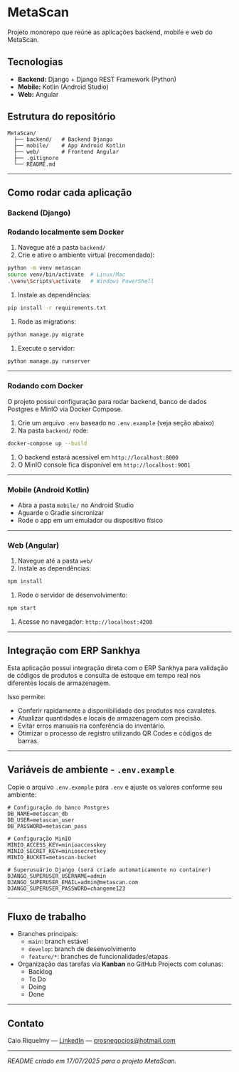 # MetaScan

Projeto monorepo que reúne as aplicações backend, mobile e web do MetaScan.

## Tecnologias

- **Backend:** Django + Django REST Framework (Python)
- **Mobile:** Kotlin (Android Studio)
- **Web:** Angular

## Estrutura do repositório

```
MetaScan/
  ├── backend/   # Backend Django
  ├── mobile/    # App Android Kotlin
  ├── web/       # Frontend Angular
  ├── .gitignore
  └── README.md
```

---

## Como rodar cada aplicação

### Backend (Django)

### Rodando localmente sem Docker

1. Navegue até a pasta `backend/`
2. Crie e ative o ambiente virtual (recomendado):

```bash
python -m venv metascan
source venv/bin/activate  # Linux/Mac
.\venv\Scripts\activate   # Windows PowerShell
```

1. Instale as dependências:

```bash
pip install -r requirements.txt
```

1. Rode as migrations:

```bash
python manage.py migrate
```

1. Execute o servidor:

```bash
python manage.py runserver
```

---

### Rodando com Docker

O projeto possui configuração para rodar backend, banco de dados Postgres e MinIO via Docker Compose.

1. Crie um arquivo `.env` baseado no `.env.example` (veja seção abaixo)
2. Na pasta `backend/` rode:

```bash
docker-compose up --build
```

1. O backend estará acessível em `http://localhost:8000`
2. O MinIO console fica disponível em `http://localhost:9001`

---

### Mobile (Android Kotlin)

- Abra a pasta `mobile/` no Android Studio
- Aguarde o Gradle sincronizar
- Rode o app em um emulador ou dispositivo físico

---

### Web (Angular)

1. Navegue até a pasta `web/`
2. Instale as dependências:

```bash
npm install
```

1. Rode o servidor de desenvolvimento:

```bash
npm start
```

1. Acesse no navegador: `http://localhost:4200`

---

## Integração com ERP Sankhya

Esta aplicação possui integração direta com o ERP Sankhya para validação de códigos de produtos e consulta de estoque em tempo real nos diferentes locais de armazenagem.

Isso permite:

- Conferir rapidamente a disponibilidade dos produtos nos cavaletes.
- Atualizar quantidades e locais de armazenagem com precisão.
- Evitar erros manuais na conferência do inventário.
- Otimizar o processo de registro utilizando QR Codes e códigos de barras.

---

## Variáveis de ambiente - `.env.example`

Copie o arquivo `.env.example` para `.env` e ajuste os valores conforme seu ambiente:

```
# Configuração do banco Postgres
DB_NAME=metascan_db
DB_USER=metascan_user
DB_PASSWORD=metascan_pass

# Configuração MinIO
MINIO_ACCESS_KEY=minioaccesskey
MINIO_SECRET_KEY=miniosecretkey
MINIO_BUCKET=metascan-bucket

# Superusuário Django (será criado automaticamente no container)
DJANGO_SUPERUSER_USERNAME=admin
DJANGO_SUPERUSER_EMAIL=admin@metascan.com
DJANGO_SUPERUSER_PASSWORD=changeme123
```

---

## Fluxo de trabalho

- Branches principais:
    - `main`: branch estável
    - `develop`: branch de desenvolvimento
    - `feature/*`: branches de funcionalidades/etapas
- Organização das tarefas via **Kanban** no GitHub Projects com colunas:
    - Backlog
    - To Do
    - Doing
    - Done

---

## Contato

Caio Riquelmy — [LinkedIn](https://www.linkedin.com/in/caio-riquelmy-a295ba19b/) — crosnegocios@hotmail.com

---

*README criado em 17/07/2025 para o projeto MetaScan.*
